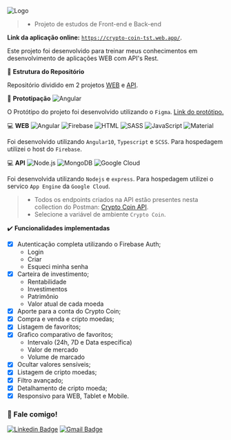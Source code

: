 ![Logo](https://imgur.com/eL4XbHi.png)

> - Projeto de estudos de Front-end e Back-end

**Link da aplicação online:** <a href="https://crypto-coin-tst.web.app/" target="_blank">`https://crypto-coin-tst.web.app/`</a>.

Este projeto foi desenvolvido para treinar meus conhecimentos em desenvolvimento de aplicações WEB com API's Rest.

:construction_worker: **Estrutura do Repositório**

Repositório dividido em 2 projetos <a href="https://github.com/LeoCpii/crypto-coin/tree/master/crypto-coin-web" target="_blank">WEB</a> e <a href="https://github.com/LeoCpii/crypto-coin/tree/master/crypto-coin-server" target="_blank">API</a>.

:art: **Prototipação**
![Angular](https://img.shields.io/badge/-Figma-333333?style=flat&logo=figma)

O Protótipo do projeto foi desenvolvido utilizando o `Figma`. <a href="https://www.figma.com/file/EKb7FPcq3tZgkjl7UYqZRE/Crypto-Coin?node-id=0%3A1" target="_blank">Link do protótipo.</a>

:computer: **WEB**
![Angular](https://img.shields.io/badge/-Angular-333333?style=flat&logo=angular)
![Firebase](https://img.shields.io/badge/-Firebase-333333?style=flat&logo=firebase)
![HTML](https://img.shields.io/badge/-HTML-333333?style=flat&logo=HTML5)
![SASS](https://img.shields.io/badge/-SASS-333333?style=flat&logo=SASS&logoColor=CC6699)
![JavaScript](https://img.shields.io/badge/-Typescript-333333?style=flat&logo=typescript&logoColor=007ACC)
![Material](https://img.shields.io/badge/-Material%20Design-333333?style=flat&logo=material-design&logoColor=1abc9c)

Foi desenvolvido utilizando `Angular10`, `Typescript` e `SCSS`. Para hospedagem utilizei o host do `Firebase`.

:computer: **API**
![Node.js](https://img.shields.io/badge/-Node.js-333333?style=flat&logo=node.js)
![MongoDB](https://img.shields.io/badge/-MongoDB-333333?style=flat&logo=mongodb)
![Google Cloud](https://img.shields.io/badge/-Google%20Cloud-333333?style=flat&logo=google-cloud)

Foi desenvolvida utilizando `Nodejs` e `express`. Para hospedagem utilizei o servico `App Engine` da `Google Cloud`.
> - Todos os endpoints criados na API estão presentes nesta collection do Postman: <a href="https://cloudy-crater-9606-1.postman.co/workspace/Crypto-Coin~0a4b39b3-8541-42c0-9329-15e28e3848b8/request/3890930-7749d16a-b614-4f62-978d-776ae1dd4a02" target="_blank">Crypto Coin API</a>.
> - Selecione a variável de ambiente `Crypto Coin`.

:heavy_check_mark: **Funcionalidades implementadas**

- [x] Autenticação completa utilizando o Firebase Auth;
  - Login
  - Criar
  - Esqueci minha senha
- [x] Carteira de investimento;
  - Rentabilidade
  - Investimentos
  - Patrimônio
  - Valor atual de cada moeda
- [x] Aporte para a conta do Crypto Coin;
- [x] Compra e venda e cripto moedas;
- [x] Listagem de favoritos;
- [x] Grafico comparativo de favoritos;
  - Intervalo (24h, 7D e Data específica)
  - Valor de mercado
  - Volume de marcado
- [x] Ocultar valores sensíveis;
- [x] Listagem de cripto moedas;
- [x] Filtro avançado;
- [x] Detalhamento de cripto moeda;
- [x] Responsivo para WEB, Tablet e Mobile.

<h3> 🤝 Fale comigo! </h3>

[![Linkedin Badge](https://img.shields.io/badge/-Leonardo%20Gonçalves-blue?style=flat-square&logo=Linkedin&logoColor=white&link=https://www.linkedin.com/in/leonardo-goncalves-melo/)](https://www.linkedin.com/in/leonardo-goncalves-melo/)
[![Gmail Badge](https://img.shields.io/badge/-leogoncalves.contato@gmail.com-c14438?style=flat-square&logo=Gmail&logoColor=white&link=mailto:leogoncalves.contato@gmail.com)](mailto:leogoncalves.contato@gmail.com)
